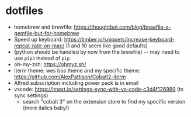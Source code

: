 # dotfiles

- homebrew and brewfile: https://thoughtbot.com/blog/brewfile-a-gemfile-but-for-homebrew
- Speed up keyboard: https://timber.io/snippets/increase-keyboard-repeat-rate-on-mac/ (1 and 10 seem like good defaults)
- (python should be handled by now from the brewfile) -- may need to use `pip3` instead of `pip`
- oh-my-zsh: https://ohmyz.sh/
- iterm theme: wes bos theme and my specific theme: https://github.com/AlexPattison/Cobalt2-iterm
- Alfred subscription including power pack is in email
- vscode: https://itnext.io/settings-sync-with-vs-code-c3d4f126989 (to sync settings)
  - search "cobalt 3" on the extension store to find my specific version (more italics baby!)
